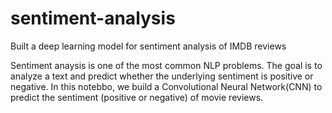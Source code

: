 # sentiment-analysis
Built a deep learning model for sentiment analysis of IMDB reviews

Sentiment anaysis is one of the most common NLP problems. The goal is to analyze a text and predict whether the underlying sentiment is positive or negative. 
In this notebbo, we build a Convolutional Neural Network(CNN) to predict the sentiment (positive or negative) of movie reviews.   
